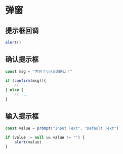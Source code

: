 <!--
 * @Description: 
 * @Version: 1.0
 * @Author: dmjcb
 * @Email:  
 * @Date: 2023-04-24 10:06:24
 * @LastEditors: dmjcb
 * @LastEditTime: 2023-04-24 10:08:44
-->

# 弹窗

## 提示框回调

```js
alert()
```

## 确认提示框

```js
const msg = "内容？\n\n请确认！"

if (confirm(msg)){
    // ...
} else {
    // ...
}
```

## 输入提示框

```js
const value = prompt("Input Text", "Default Text")

if (value != null && value != "") {
    alert(value)
}
```
